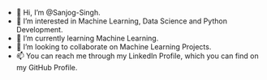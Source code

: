 - 👋 Hi, I’m @Sanjog-Singh.
- 👀 I’m interested in Machine Learning, Data Science and Python Development.
- 🌱 I’m currently learning Machine Learning.
- 💞️ I’m looking to collaborate on Machine Learning Projects.
- 📫 You can reach me through my LinkedIn Profile, which you can find on my GitHub Profile.
